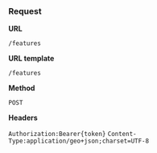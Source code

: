 ### Request

**URL**

`/features`

**URL template**

`/features`

**Method**

`POST`

**Headers**

`Authorization:Bearer{token}`
`Content-Type:application/geo+json;charset=UTF-8`
